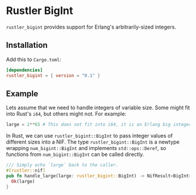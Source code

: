 # Rustler BigInt

`rustler_bigint` provides support for Erlang's arbitrarily-sized integers.

## Installation

Add this to `Cargo.toml`:

```toml
[dependencies]
rustler_bigint = { version = "0.1" }
```

## Example

Lets assume that we need to handle integers of variable size. Some might fit
into Rust's `i64`, but others might not. For example:

```elixir
large = 2**65 # This does not fit into i64, it is an Erlang big integer
```

In Rust, we can use `rustler_bigint::BigInt` to pass integer values of
different sizes into a NIF. The type `rustler_bigint::BigInt` is a newtype
wrapping `num_bigint::BigInt` and implements `std::ops::Deref`, so functions
from `num_bigint::BigInt` can be called directly.

```rust
/// Simply echo `large` back to the caller.
#[rustler::nif]
pub fn handle_large(large: rustler_bigint::BigInt) -> NifResult<BigInt> {
  Ok(large)
}
```
